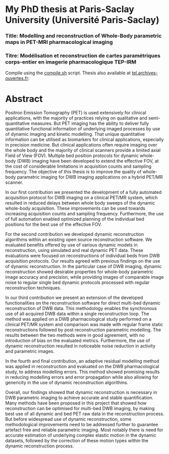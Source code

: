 # My PhD thesis at Paris-Saclay University (Université Paris-Saclay)

### Title: Modelling and reconstruction of Whole-Body parametric maps in PET-MRI pharmacological imaging ###

### Titre: Modélisation et reconstruction de cartes paramétriques corps-entier en imagerie pharmacologique TEP-IRM  ###

Compile using the [compile.sh](compile.sh) script. Thesis also available at [tel.archives-ouvertes.fr](https://tel.archives-ouvertes.fr/tel-03512696): 

# Abstract
Positron Emission Tomography (PET) is used extensively for clinical applications, with the majority of practices relying on qualitative and semi-quantitative measures. But PET imaging has the ability to deliver fully quantitative functional information of underlying imaged processes by use of dynamic imaging and kinetic modelling. That unique quantitative information can be utilised as biomarkers for clinical applications, especially in precision medicine. But clinical applications often require imaging over the whole body and the majority of clinical scanners provide a limited axial Field of View (FOV). Multiple bed position protocols for dynamic whole-body (DWB) imaging have been developed to extend the effective FOV, at the cost of considerable limitations in acquisition counts and sampling frequency. The objective of this thesis is to improve the quality of whole-body parametric imaging for DWB imaging applications on a hybrid PET/MR scanner.

In our first contribution we presented the development of a fully automated acquisition protocol for DWB imaging on a clinical PET/MR system, which resulted in reduced delays between whole body sweeps of the dynamic whole-body acquisition. These improvements can be used towards increasing acquisition counts and sampling frequency. Furthermore, the use of full automation enabled optimized planning of the individual bed positions for the best use of the effective FOV. 

For the second contribution we developed dynamic reconstruction algorithms within an existing open source reconstruction software. We evaluated benefits offered by use of various dynamic models in reconstruction, using simulated and real dynamic PET data. These evaluations were focused on reconstructions of individual beds from DWB acquisition protocols.
Our results agreed with previous findings on the use of dynamic reconstruction. In the particular case of DWB imaging, dynamic reconstruction showed desirable properties for whole-body parametric image accuracy and precision, while providing images of comparable image noise to regular single bed dynamic protocols processed with regular reconstruction techniques.

In our third contribution we present an extension of the developed functionalities on the reconstruction software for direct multi-bed dynamic reconstruction of DWB data. This methodology enables the synchronous use of all acquired DWB data within a single reconstruction loop. The method was applied on a DWB pharmacological study performed on a clinical PET/MR system and comparison was made with regular frame static reconstructions followed by post reconstruction parametric modelling. The results between the two methods were in good agreement, with no introduction of bias on the evaluated metrics. Furthermore, the use of dynamic reconstruction resulted in noticeable noise reduction in activity and parametric images.

In the fourth and final contribution, an adaptive residual modelling method was applied in reconstruction and evaluated on the DWB pharmacological study, to address modelling errors. This method showed promising results in reducing modelling errors and error propagation while also allowing for genericity in the use of dynamic reconstruction algorithms.

Overall, our findings showed that dynamic reconstruction is necessary in DWB parametric imaging to achieve accurate and stable quantification. Many methods have been proposed in this project that showed how reconstruction can be optimised for multi-bed DWB imaging, by making best use of all dynamic and bed PET raw data in the reconstruction process. But before widespread use of dynamic reconstruction, some methodological improvements need to be addressed further to guarantee artefact free and reliable parametric imaging. Most notably there is need for accurate estimation of underlying complex elastic motion in the dynamic datasets, followed by the correction of these motion types within the dynamic reconstruction process.
